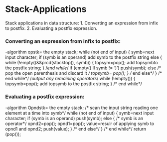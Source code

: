 # <h1>Stack-Applications</h1>
Stack applications in data structure: 
      1. Converting an expression from infix to postfix. 
      2. Evaluating a postfix expression.
 
<b><h3>Converting an expression from infix to postfix:</h3></b>
-algorithm
opstk= the empty stack;
while (not end of input)
{
symb=next input character;
if (symb is an operand)
add symb to the postfix string
 else
 {
while (!empty()&&prcd(stacktop(), symb))
{
topsym=pop();
add topsymbto the postfix string;
 } /*end while*/
 if (empty() II symb != ‘)’)
 push(symb);
 else /* pop the open parenthesis and discard it */
 topsymb= pop();
} /* end else*/
} /* end while*/
/*output any remaining operators*/
while (!empty())
{
topsymb=pop();
add topsymb to the postfix string;
} /* end while*/

<b><h3>Evaluating a postfix expression:</h3></b>
-algorithm
Opndstk= the empty stack;
/* scan the input string reading one element at a time into
symb*/
while (not end of input)
{
symb=next input character;
if (symb is an operand)
push(symb);
else
{
/* symb is an operator*/
opnd2=pop();
opnd1=pop();
value=resulr of applying symb to opnd1 and
opnd2;
push(value);
} /* end else*/
} /* end while*/
return (pop());
